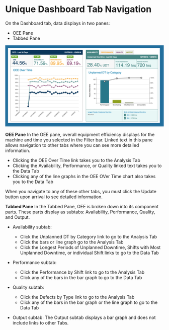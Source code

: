 # Unique Dashboard Tab Navigation

On the Dashboard tab, data displays in two panes: 
  * OEE Pane
  * Tabbed Pane

![OEE Tab](oedTabNav.png)


**OEE Pane**
In the OEE pane, overall equipment efficiency displays for the machine and time you selected in the Filter bar. Linked text in this pane allows navigation to other tabs where you can see more detailed information.
 
   * Clicking the OEE Over Time link takes you to the Analysis Tab
   * Clicking the Availability, Performance, or Quality linked text takes you to the Data Tab
   * Clicking any of the line graphs in the OEE OVer Time chart also takes you to the Data Tab

When you navigate to any of these other tabs, you must click the Update button upon arrival to see detailed information.

**Tabbed Pane**
In the Tabbed Pane, OEE is broken down into its component parts. These parts display as subtabs: Availability, Performance, Quality, and Output.

* Availability subtab:
  * Click the Unplanned DT by Category link to go to the Analysis Tab
  * Click the bars or line graph go to the Analysis Tab 
  * Click the Longest Periods of Unplanned Downtime, Shifts with Most Unplanned Downtime, or individual Shift links to go to the Data Tab

* Performance subtab:
  * Click the Performance by Shift link to go to the Analysis Tab 
  * Click any of the bars in the bar graph to go to the Data Tab

* Quality subtab:
  * Click the Defects by Type link to go to the Analysis Tab
  * Click any of the bars in the bar graph or the line graph to go to the Data Tab

* Output subtab: The Output subtab displays a bar graph and does not include links to other Tabs.


